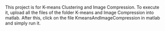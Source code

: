 This project is for K-means Clustering and Image Compression.
To execute it, upload all the files of the folder K-means and Image Compression into matlab.
After this, click on the file KmeansAndImageCompression in matlab and simply run it.
